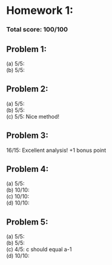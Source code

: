 # Homework 1:

### Total score: 100/100

## Problem 1:

(a) 5/5:   
(b) 5/5:   

## Problem 2:

(a) 5/5:    
(b) 5/5:    
(c) 5/5: Nice method!  

## Problem 3:

16/15: Excellent analysis! +1 bonus point   

## Problem 4:

(a) 5/5:   
(b) 10/10:   
(c) 10/10:   
(d) 10/10:   

## Problem 5:

(a) 5/5:   
(b) 5/5:   
(c) 4/5: c should equal a-1   
(d) 10/10:   
